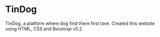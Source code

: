 # TinDog
TinDog, a platform where dog find there first love.
Created this website using HTML, CSS and Boostrap v5.2
